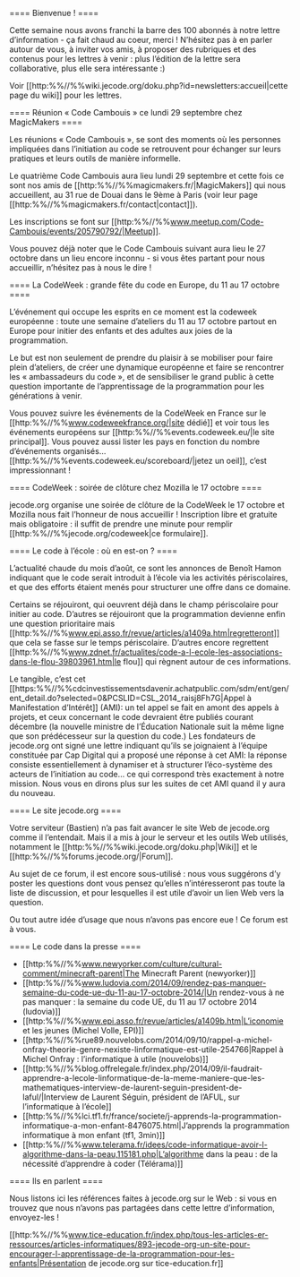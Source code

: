 ==== Bienvenue ! ====

Cette semaine nous avons franchi la barre des 100 abonnés à notre lettre d’information - ça fait chaud au coeur, merci ! N’hésitez pas à en parler autour de vous, à inviter vos amis, à proposer des rubriques et des contenus pour les lettres à venir : plus l’édition de la lettre sera collaborative, plus elle sera intéressante :)

Voir [[http:%%//%%wiki.jecode.org/doku.php?id=newsletters:accueil|cette page du wiki]] pour les lettres.

==== Réunion « Code Cambouis » ce lundi 29 septembre chez MagicMakers ====

Les réunions « Code Cambouis », se sont des moments où les personnes impliquées dans l’initiation au code se retrouvent pour échanger sur leurs pratiques et leurs outils de manière informelle.

Le quatrième Code Cambouis aura lieu lundi 29 septembre et cette fois ce sont nos amis de [[http:%%//%%magicmakers.fr/|MagicMakers]] qui nous accueillent, au 31 rue de Douai dans le 9ème à Paris (voir leur page [[http:%%//%%magicmakers.fr/contact|contact]]).

Les inscriptions se font sur [[http:%%//%%www.meetup.com/Code-Cambouis/events/205790792/|Meetup]].

Vous pouvez déjà noter que le Code Cambouis suivant aura lieu le 27 octobre dans un lieu encore inconnu - si vous êtes partant pour nous accueillir, n’hésitez pas à nous le dire !

==== La CodeWeek : grande fête du code en Europe, du 11 au 17 octobre ====

L’événement qui occupe les esprits en ce moment est la codeweek européenne : toute une semaine d’ateliers du 11 au 17 octobre partout en Europe pour initier des enfants et des adultes aux joies de la programmation.

Le but est non seulement de prendre du plaisir à se mobiliser pour faire plein d’ateliers, de créer une dynamique européenne et faire se rencontrer les « ambassadeurs du code », et de sensibiliser le grand public à cette question importante de l’apprentissage de la programmation pour les générations à venir.

Vous pouvez suivre les événements de la CodeWeek en France sur le [[http:%%//%%www.codeweekfrance.org/|site dédié]] et voir tous les événements européens sur [[http:%%//%%events.codeweek.eu/|le site principal]]. Vous pouvez aussi lister les pays en fonction du nombre d’événements organisés… [[http:%%//%%events.codeweek.eu/scoreboard/|jetez un oeil]], c’est impressionnant !

==== CodeWeek : soirée de clôture chez Mozilla le 17 octobre ====

jecode.org organise une soirée de clôture de la CodeWeek le 17 octobre et Mozilla nous fait l’honneur de nous accueillir ! Inscription libre et gratuite mais obligatoire : il suffit de prendre une minute pour remplir [[http:%%//%%jecode.org/codeweek|ce formulaire]].

==== Le code à l’école : où en est-on ? ====

L’actualité chaude du mois d’août, ce sont les annonces de Benoît Hamon indiquant que le code serait introduit à l’école via les activités périscolaires, et que des efforts étaient menés pour structurer une offre dans ce domaine.

Certains se réjouiront, qui oeuvrent déjà dans le champ périscolaire pour initier au code. D’autres se réjouiront que la programmation devienne enfin une question prioritaire mais [[http:%%//%%www.epi.asso.fr/revue/articles/a1409a.htm|regretteront]] que cela se fasse sur le temps périscolaire. D’autres encore regrettent [[http:%%//%%www.zdnet.fr/actualites/code-a-l-ecole-les-associations-dans-le-flou-39803961.htm|le flou]] qui règnent autour de ces informations.

Le tangible, c’est cet [[https:%%//%%cdcinvestissementsdavenir.achatpublic.com/sdm/ent/gen/ent_detail.do?selected=0&PCSLID=CSL_2014_raisj8Fh7G|Appel à Manifestation d’Intérêt]] (AMI): un tel appel se fait en amont des appels à projets, et ceux concernant le code devraient être publiés courant décembre (la nouvelle ministre de l’Éducation Nationale suit la même ligne que son prédécesseur sur la question du code.) Les fondateurs de jecode.org ont signé une lettre indiquant qu’ils se joignaient à l’équipe constituée par Cap Digital qui a proposé une réponse à cet AMI: la réponse consiste essentiellement à dynamiser et à structurer l’éco-système des acteurs de l’initiation au code… ce qui correspond très exactement à notre mission. Nous vous en dirons plus sur les suites de cet AMI quand il y aura du nouveau.

==== Le site jecode.org ====

Votre serviteur (Bastien) n’a pas fait avancer le site Web de jecode.org comme il l’entendait. Mais il a mis à jour le serveur et les outils Web utilisés, notamment le [[http:%%//%%wiki.jecode.org/doku.php|Wiki]] et le [[http:%%//%%forums.jecode.org/|Forum]].

Au sujet de ce forum, il est encore sous-utilisé : nous vous suggérons d’y poster les questions dont vous pensez qu’elles n’intéresseront pas toute la liste de discussion, et pour lesquelles il est utile d’avoir un lien Web vers la question.

Ou tout autre idée d’usage que nous n’avons pas encore eue ! Ce forum est à vous.

==== Le code dans la presse ====

  * [[http:%%//%%www.newyorker.com/culture/cultural-comment/minecraft-parent|The Minecraft Parent (newyorker)]]
  * [[http:%%//%%www.ludovia.com/2014/09/rendez-pas-manquer-semaine-du-code-ue-du-11-au-17-octobre-2014/|Un rendez-vous à ne pas manquer : la semaine du code UE, du 11 au 17 octobre 2014 (ludovia)]]
  * [[http:%%//%%www.epi.asso.fr/revue/articles/a1409b.htm|L’iconomie et les jeunes (Michel Volle, EPI)]]
  * [[http:%%//%%rue89.nouvelobs.com/2014/09/10/rappel-a-michel-onfray-theorie-genre-nexiste-linformatique-est-utile-254766|Rappel à Michel Onfray : l’informatique à utile (nouvelobs)]]
  * [[http:%%//%%blog.offrelegale.fr/index.php/2014/09/il-faudrait-apprendre-a-lecole-linformatique-de-la-meme-maniere-que-les-mathematiques-interview-de-laurent-seguin-president-de-laful/|Interview de Laurent Séguin, président de l’AFUL, sur l’informatique à l’école]]
  * [[http:%%//%%lci.tf1.fr/france/societe/j-apprends-la-programmation-informatique-a-mon-enfant-8476075.html|J’apprends la programmation informatique à mon enfant (tf1, 3min)]]
  * [[http:%%//%%www.telerama.fr/idees/code-informatique-avoir-l-algorithme-dans-la-peau,115181.php|L’algorithme dans la peau : de la nécessité d’apprendre à coder (Télérama)]]

==== Ils en parlent ====

Nous listons ici les références faites à jecode.org sur le Web : si vous en trouvez que nous n’avons pas partagées dans cette lettre d’information, envoyez-les !

[[http:%%//%%www.tice-education.fr/index.php/tous-les-articles-er-ressources/articles-informatiques/893-jecode-org-un-site-pour-encourager-l-apprentissage-de-la-programmation-pour-les-enfants|Présentation de jecode.org sur tice-education.fr]]
